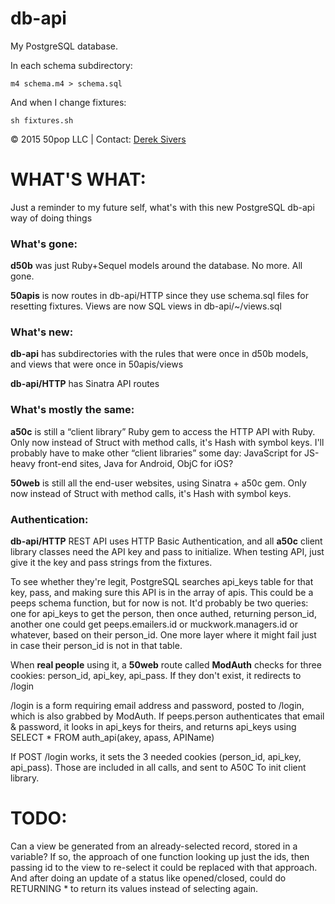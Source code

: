 # db-api

My PostgreSQL database.

In each schema subdirectory:

`m4 schema.m4 > schema.sql`

And when I change fixtures:

`sh fixtures.sh`

© 2015 50pop LLC | Contact: [Derek Sivers](http://sivers.org/)

# WHAT'S WHAT:

Just a reminder to my future self, what's with this new PostgreSQL db-api way of doing things

### What's gone:

**d50b** was just Ruby+Sequel models around the database.  No more.  All gone.

**50apis** is now routes in db-api/HTTP since they use schema.sql files for resetting fixtures.  Views are now SQL views in db-api/~/views.sql

### What's new:

**db-api** has subdirectories with the rules that were once in d50b models, and views that were once in 50apis/views

**db-api/HTTP** has Sinatra API routes

### What's mostly the same:

**a50c** is still a “client library” Ruby gem to access the HTTP API with Ruby.  Only now instead of Struct with method calls, it's Hash with symbol keys.  I'll probably have to make other “client libraries” some day: JavaScript for JS-heavy front-end sites, Java for Android, ObjC for iOS?

**50web** is still all the end-user websites, using Sinatra + a50c gem.  Only now instead of Struct with method calls, it's Hash with symbol keys.

### Authentication:

**db-api/HTTP** REST API uses HTTP Basic Authentication, and all **a50c** client library classes need the API key and pass to initialize.  When testing API, just give it the key and pass strings from the fixtures.

To see whether they're legit, PostgreSQL searches api_keys table for that key, pass, and making sure this API is in the array of apis.  This could be a peeps schema function, but for now is not.  It'd probably be two queries: one for api_keys to get the person, then once authed, returning person_id, another one could get peeps.emailers.id or muckwork.managers.id or whatever, based on their person_id.  One more layer where it might fail just in case their person_id is not in that table.

When **real people** using it, a **50web** route called **ModAuth** checks for three cookies:  person_id, api_key, api_pass.  If they don't exist, it redirects to /login

/login is a form requiring email address and password, posted to /login, which is also grabbed by ModAuth.  If peeps.person authenticates that email & password, it looks in api_keys for theirs, and returns api_keys using SELECT * FROM auth_api(akey, apass, APIName)

If POST /login works, it sets the 3 needed cookies (person_id, api_key, api_pass).  Those are included in all calls, and sent to A50C To init client library.


# TODO:

Can a view be generated from an already-selected record, stored in a variable?  If so, the approach of one function looking up just the ids, then passing id to the view to re-select it could be replaced with that approach.  And after doing an update of a status like opened/closed, could do RETURNING * to return its values instead of selecting again.

